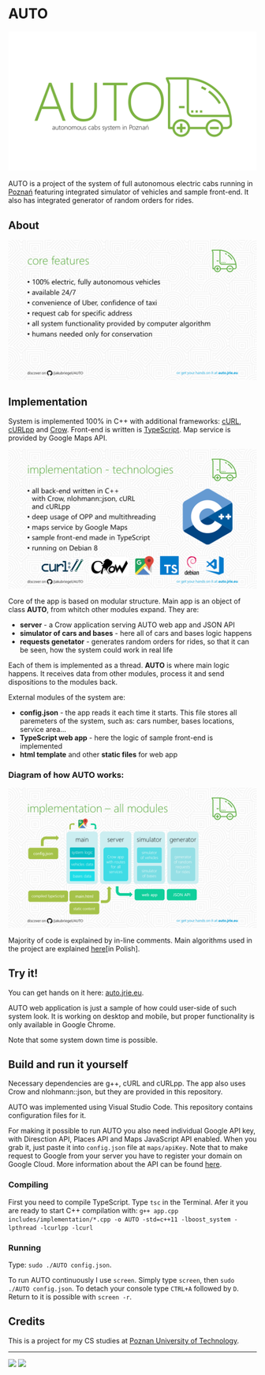 # AUTO
![AUTO banner](https://raw.githubusercontent.com/jakubriegel/AUTO/master/docs/banner.png)

AUTO is a project of the system of full autonomous electric cabs running in [Poznań](https://goo.gl/maps/JcykRLkoVo22) featuring integrated simulator of vehicles and sample front-end. It also has integrated generator of random orders for rides.

## About
![AUTO features](https://raw.githubusercontent.com/jakubriegel/AUTO/master/docs/features.png)


## Implementation
System is implemented 100% in C++ with additional frameworks: [cURL](https://github.com/curl/curl), [cURLpp](https://github.com/jpbarrette/curlpp) and [Crow](https://github.com/ipkn/crow). Front-end is written is [TypeScript](https://github.com/Microsoft/TypeScript). Map service is provided by Google Maps API. 

![AUTO technologies](https://raw.githubusercontent.com/jakubriegel/AUTO/master/docs/technologies.png)

Core of the app is based on modular structure. Main app is an object of class **AUTO**, from whitch other modules expand. They are: 
* **server** - a Crow application serving AUTO web app and JSON API
* **simulator of cars and bases** - here all of cars and bases logic happens
* **requests genetator** - generates random orders for rides, so that it can be seen, how the system could work in real life

Each of them is implemented as a thread. **AUTO** is where main logic happens. It receives data from other modules, process it and send dispositions to the modules back.

External modules of the system are: 
* **config.json** - the app reads it each time it starts. This file stores all paremeters of the system, such as: cars number, bases locations, service area...
* **TypeScript web app** - here the logic of sample front-end is implemented
* **html template** and other **static files** for web app

### Diagram of how AUTO works:
![AUTO all_modules](https://raw.githubusercontent.com/jakubriegel/AUTO/master/docs/all_modules.png)

Majority of code is explained by in-line comments. Main algorithms used in the project are explained [here](https://raw.githubusercontent.com/jakubriegel/AUTO/master/docs/AUTO_Jakub_Riegel_formatka.pdf)[in Polish].

## Try it!
You can get hands on it here: [auto.jrie.eu](http://auto.jrie.eu/). 

AUTO web application is just a sample of how could user-side of such system look. It is working on desktop and mobile, but proper functionality is only available in Google Chrome.

Note that some system down time is possible.

## Build and run it yourself

Necessary dependencies are g++, cURL and cURLpp. The app also uses Crow and nlohmann::json, but they are provided in this repository.

AUTO was implemented using Visual Studio Code. This repository contains configuration files for it.

For making it possible to run AUTO you also need individual Google API key, with Diresction API, Places API and Maps JavaScript API enabled. When you grab it, just paste it into `config.json` file at `maps/apiKey`. Note that to make request to Google from your server you have to register your domain on Google Cloud. More information about the API can be found [here](https://cloud.google.com/maps-platform/).


### Compiling 
First you need to compile TypeScript. Type `tsc` in the Terminal. Afer it you are ready to start C++ compilation with: `g++ app.cpp includes/implementation/*.cpp -o AUTO -std=c++11 -lboost_system -lpthread -lcurlpp -lcurl `

### Running
Type: `sudo ./AUTO config.json`.

To run AUTO continuously I use `screen`. Simply type `screen`, then `sudo ./AUTO config.json`. 
To detach your console type `CTRL+A` followed by `D`. Return to it is possible with `screen -r`.


## Credits
This is a project for my CS studies at [Poznan University of Technology](https://www4.put.poznan.pl/en).

---
[<img src="https://yt3.ggpht.com/a-/AJLlDp0OnTj3ja34dx-_Z0-aAV9prQz2qJ1wxEKMEg=s900-mo-c-c0xffffffff-rj-k-no" width="100dp" />](https://www4.put.poznan.pl/en)
[<img src="http://www.cie.put.poznan.pl/images/nowelogo3eng.png" height="70dp"/>](http://www.cie.put.poznan.pl/index.php?lang=en)
